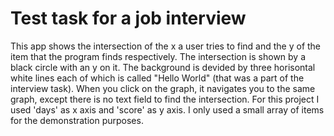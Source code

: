 # Test task for a job interview

This app shows the intersection of the x a user tries to find and the y of the item that the program finds respectively. 
The intersection is shown by a black circle with an y on it.
The background is devided by three horisontal white lines each of which is called "Hello World" (that was a part of the interview task).
When you click on the graph, it navigates you to the same graph, except there is no text field to find the intersection.
For this project I used 'days' as x axis and 'score' as y axis.
I only used a small array of items for the demonstration purposes.
